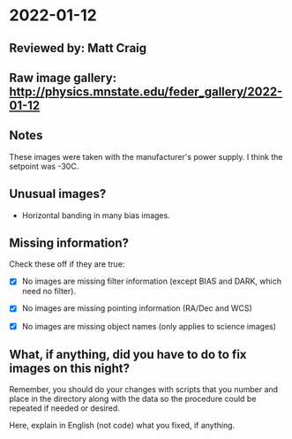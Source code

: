 # 2022-01-12

## Reviewed by:   Matt Craig 

## Raw image gallery: http://physics.mnstate.edu/feder_gallery/2022-01-12

## Notes

These images were taken with the manufacturer's power supply. I think the setpoint was -30C.


## Unusual images?

+ Horizontal banding in many bias images.

## Missing information?

Check these off if they are true:

- [x] No images are missing filter information (except BIAS and DARK, which need no filter).
- [x] No images are missing pointing information (RA/Dec and WCS)
- [x] No images are missing object names (only applies to science images)


## What, if anything, did you have to do to fix images on this night?

Remember, you should do your changes with scripts that you number and place in the
directory along with the data so the procedure could be repeated if needed or
desired.

Here, explain in English (not code) what you fixed, if anything.
